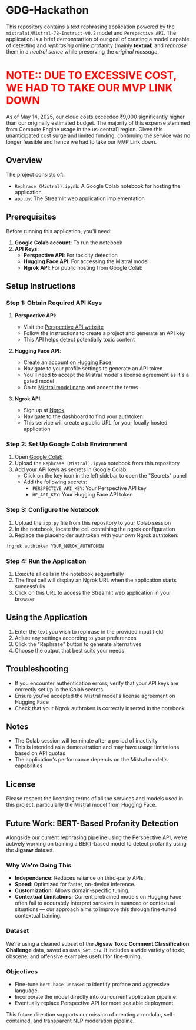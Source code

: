 # GDG-Hackathon

This repository contains a text rephrasing application powered by the `mistralai/Mistral-7B-Instruct-v0.2` model and `Perspective API`. The application is a brief demonstartion of our goal of creating a model capable of detecting and *rephrasing* online profanity (mainly **textual**) and *rephrase* them in a *neutral sence* while preserving the *original message*.

<h1 style="color:red;"><b>NOTE:</b>: DUE TO EXCESSIVE COST, WE HAD TO TAKE OUR MVP LINK DOWN</h1>
As of May 14, 2025, our cloud costs exceeded ₹9,000  significantly higher than our originally estimated budget. The majority of this expense stemmed from Compute Engine usage in the us-central1 region. Given this unanticipated cost surge and limited funding, continuing the service was no longer feasible and hence we had to take our MVP Link down.</h1>

## Overview

The project consists of:
- `Rephrase (Mistral).ipynb`: A Google Colab notebook for hosting the application
- `app.py`: The Streamlit web application implementation

## Prerequisites

Before running this application, you'll need:

1. **Google Colab account**: To run the notebook
2. **API Keys**:
   - **Perspective API**: For toxicity detection
   - **Hugging Face API**: For accessing the Mistral model
   - **Ngrok API**: For public hosting from Google Colab

## Setup Instructions

### Step 1: Obtain Required API Keys

1. **Perspective API**:
   - Visit the [Perspective API website](https://www.perspectiveapi.com/)
   - Follow the instructions to create a project and generate an API key
   - This API helps detect potentially toxic content

2. **Hugging Face API**:
   - Create an account on [Hugging Face](https://huggingface.co/)
   - Navigate to your profile settings to generate an API token
   - You'll need to accept the Mistral model's license agreement as it's a gated model
   - Go to [Mistral model page](https://huggingface.co/mistralai/Mistral-7B-v0.1) and accept the terms

3. **Ngrok API**:
   - Sign up at [Ngrok](https://ngrok.com/)
   - Navigate to the dashboard to find your authtoken
   - This service will create a public URL for your locally hosted application

### Step 2: Set Up Google Colab Environment

1. Open [Google Colab](https://colab.research.google.com/)
2. Upload the `Rephrase (Mistral).ipynb` notebook from this repository
3. Add your API keys as secrets in Google Colab:
   - Click on the key icon in the left sidebar to open the "Secrets" panel
   - Add the following secrets:
     - `PERSPECTIVE_API_KEY`: Your Perspective API key
     - `HF_API_KEY`: Your Hugging Face API token

### Step 3: Configure the Notebook

1. Upload the `app.py` file from this repository to your Colab session
2. In the notebook, locate the cell containing the ngrok configuration
3. Replace the placeholder authtoken with your own Ngrok authtoken:

```python
!ngrok authtoken YOUR_NGROK_AUTHTOKEN
```

### Step 4: Run the Application

1. Execute all cells in the notebook sequentially
2. The final cell will display an Ngrok URL when the application starts successfully
3. Click on this URL to access the Streamlit web application in your browser

## Using the Application

1. Enter the text you wish to rephrase in the provided input field
2. Adjust any settings according to your preferences
3. Click the "Rephrase" button to generate alternatives
4. Choose the output that best suits your needs

## Troubleshooting

- If you encounter authentication errors, verify that your API keys are correctly set up in the Colab secrets
- Ensure you've accepted the Mistral model's license agreement on Hugging Face
- Check that your Ngrok authtoken is correctly inserted in the notebook

## Notes

- The Colab session will terminate after a period of inactivity
- This is intended as a demonstration and may have usage limitations based on API quotas
- The application's performance depends on the Mistral model's capabilities

## License

Please respect the licensing terms of all the services and models used in this project, particularly the Mistral model from Hugging Face.

## Future Work: BERT-Based Profanity Detection

Alongside our current rephrasing pipeline using the Perspective API, we're actively working on training a BERT-based model to detect profanity using the **Jigsaw** dataset.

### Why We're Doing This

- **Independence**: Reduces reliance on third-party APIs.
- **Speed**: Optimized for faster, on-device inference.
- **Customization**: Allows domain-specific tuning.
- **Contextual Limitations**: Current pretrained models on Hugging Face often fail to accurately interpret sarcasm in nuanced or contextual situations — our approach aims to improve this through fine-tuned contextual training.

### Dataset

We're using a cleaned subset of the **Jigsaw Toxic Comment Classification Challenge** data, saved as `Data_Set.csv`. It includes a wide variety of toxic, obscene, and offensive examples useful for fine-tuning.

### Objectives

- Fine-tune `bert-base-uncased` to identify profane and aggressive language.
- Incorporate the model directly into our current application pipeline.
- Eventually replace Perspective API for more scalable deployment.

This future direction supports our mission of creating a modular, self-contained, and transparent NLP moderation pipeline.

